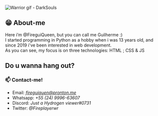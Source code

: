 ![Warrior gif - DarkSouls](https://user-images.githubusercontent.com/98475125/200197003-0ce7384b-7a7c-4314-b426-7ab87cfda2ad.gif)

## :grin: About-me
Here i’m @FireguiQueen, but you can call me Guilherme :) </br>
I started programming in Python as a hobby when i was 13 years old, and since 2019 i've been interested in web development. </br>
As you can see, my focus is on three technologies: HTML ; CSS & JS


## Do u wanna hang out? 
### 📫 Contact-me! 
+ Email: *fireguiquen@pronton.me*
+ Whatsapp: *+55 (24) 9996-63607*
+ Discord: *Just a Hydrogen viewer#0731*
+ Twitter: *@Fireplayerwr*


<!---
FireguiQueen/FireguiQueen is a ✨ special ✨ repository because its `README.md` (this file) appears on your GitHub profile.
You can click the Preview link to take a look at your changes.
--->
